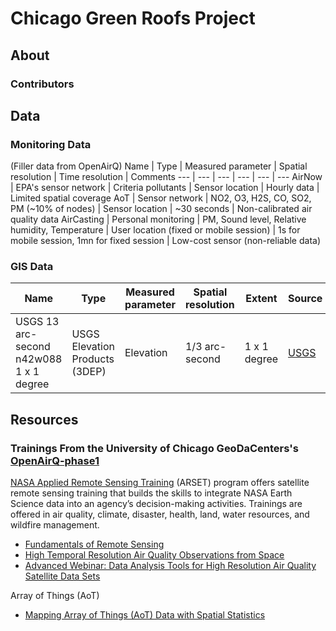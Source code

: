 # Chicago Green Roofs Project

## About
### Contributors

## Data
### Monitoring Data
(Filler data from OpenAirQ)
Name | Type | Measured parameter | Spatial resolution | Time resolution | Comments
--- | --- | --- | --- | --- | --- 
AirNow | EPA's sensor network | Criteria pollutants | Sensor location | Hourly data | Limited spatial coverage
AoT | Sensor network | NO2, O3, H2S, CO, SO2, PM (~10% of nodes) | Sensor location | ~30 seconds | Non-calibrated air quality data
AirCasting | Personal monitoring | PM, Sound level, Relative humidity, Temperature | User location (fixed or mobile session) | 1s for mobile session, 1mn for fixed session | Low-cost sensor (non-reliable data)

### GIS Data

Name | Type | Measured parameter | Spatial resolution | Extent | Source | Comments
--- | --- | --- | --- | --- | --- | --- 
USGS 13 arc-second n42w088 1 x 1 degree | USGS Elevation Products (3DEP) | Elevation | 1/3 arc-second | 1 x 1 degree | [USGS](https://viewer.nationalmap.gov/basic/#productSearch) | May only be half of Chicago?

## Resources
### Trainings From the University of Chicago GeoDaCenters's [OpenAirQ-phase1](https://github.com/GeoDaCenter/OpenAirQ-phase1)
[NASA Applied Remote Sensing Training](https://arset.gsfc.nasa.gov) (ARSET) program offers satellite remote sensing training that builds the skills to integrate NASA Earth Science data into an agency’s decision-making activities. Trainings are offered in air quality, climate, disaster, health, land, water resources, and wildfire management.
* [Fundamentals of Remote Sensing](https://arset.gsfc.nasa.gov/webinars/fundamentals-remote-sensing)
* [High Temporal Resolution Air Quality Observations from Space](https://arset.gsfc.nasa.gov/airquality/webinars/2018-geospatial)
* [Advanced Webinar: Data Analysis Tools for High Resolution Air Quality Satellite Data Sets](https://arset.gsfc.nasa.gov/airquality/webinars/2018-hiresdatasets)

Array of Things (AoT)
* [Mapping Array of Things (AoT) Data with Spatial Statistics](https://geodacenter.github.io/aot-workshop/)
